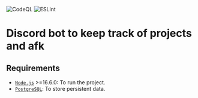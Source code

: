 ![CodeQL](https://github.com/NewCircuit/project-bot/actions/workflows/codeql-analysis.yml/badge.svg?style=flat-square)
![ESLint](https://github.com/NewCircuit/project-bot/actions/workflows/eslint.yml/badge.svg?style=flat-square)
# Discord bot to keep track of projects and afk

## Requirements
-   [`Node.js`] >=16.6.0: To run the project.
-   [`PostgreSQL`]: To store persistent data.


[`node.js`]: https://nodejs.org/en/download/current/
[`postgresql`]: https://www.postgresql.org/download/
